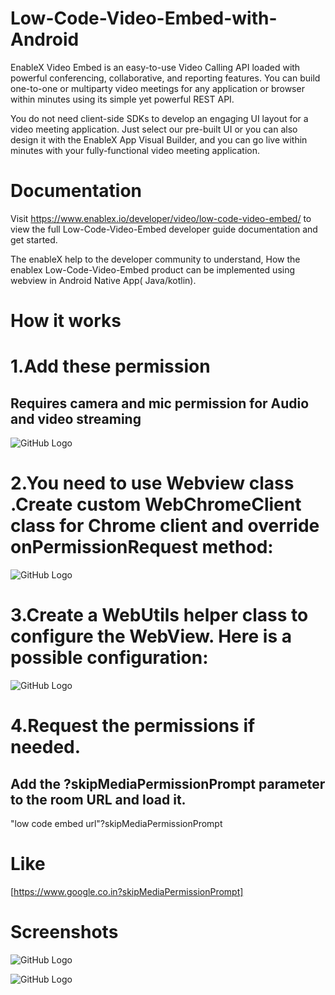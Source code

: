 # Low-Code-Video-Embed-with-Android

EnableX Video Embed is an easy-to-use Video Calling API loaded with powerful conferencing, collaborative, and reporting features. You can build one-to-one or multiparty video meetings for any application or browser within minutes using its simple yet powerful REST API.

You do not need client-side SDKs to develop an engaging UI layout for a video meeting application. Just select our pre-built UI or you can also design it with the EnableX App Visual Builder, and you can go live within minutes with your fully-functional video meeting application.


 # Documentation
Visit https://www.enablex.io/developer/video/low-code-video-embed/ to view the full Low-Code-Video-Embed developer guide documentation and get started.


The enableX help to the developer community to understand, How the enablex Low-Code-Video-Embed product can be implemented using webview in Android Native App( Java/kotlin).

# How it works

# 1.Add  these  permission 
## Requires camera and mic permission for Audio and video streaming 


 ![GitHub Logo](/images/permission.png)




# 2.You need to use Webview class .Create custom WebChromeClient class for Chrome client  and override onPermissionRequest method:

![GitHub Logo](/images/customchromeclient.png)



# 3.Create a WebUtils helper class to configure the WebView. Here is a possible configuration:

![GitHub Logo](/images/webUtils.png)


# 4.Request the permissions if needed.
 ## Add the ?skipMediaPermissionPrompt parameter to the room URL and load it.

   "low code embed url"?skipMediaPermissionPrompt
 # Like
[https://www.google.co.in?skipMediaPermissionPrompt]


# Screenshots

![GitHub Logo](/images/initial_page.jpg)


![GitHub Logo](/images/conference.jpg)

